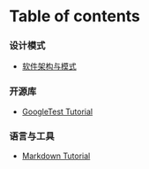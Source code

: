 # Table of contents 

### 设计模式

- [软件架构与模式](https://github.com/hexu1985/Architectural.And.Design.Patterns.Of.Software.Engineering)


### 开源库

- [GoogleTest Tutorial](https://github.com/hexu1985/GoogleTest.Tutorial)

### 语言与工具

- [Markdown Tutorial](https://github.com/hexu1985/Markdown.Tutorial)
